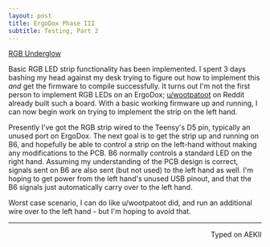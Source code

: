```yaml
---
layout: post
title: ErgoDox Phase III
subtitle: Testing, Part 2
---
```


<a class="embedly-card" href="https://gfycat.com/RedVainIberianemeraldlizard">RGB Underglow</a>
<script async src="//cdn.embedly.com/widgets/platform.js" charset="UTF-8"></script>

Basic RGB LED strip functionality has been implemented. I spent 3 days bashing my head against my desk trying to figure out how to implement this _and_ get the firmware to compile successfully. It turns out I'm not the first person to implement RGB LEDs on an ErgoDox; [u/wootpatoot](https://www.reddit.com/user/wootpatoot) on Reddit already built such a board. With a basic working firmware up and running, I can now begin work on trying to implement the strip on the left hand. 

Presently I've got the RGB strip wired to the Teensy's D5 pin, typically an unused port on ErgoDox. The next goal is to get the strip up and running on B6, and hopefully be able to control a strip on the left-hand without making any modifications to the PCB. B6 normally controls a standard LED on the right hand. Assuming my understanding of the PCB design is correct, signals sent on B6 are also sent (but not used) to the left hand as well. I'm hoping to get power from the left hand's unused USB pinout, and that the B6 signals just automatically carry over to the left hand. 

Worst case scenario, I can do like u/wootpatoot did, and run an additional wire over to the left hand - but I'm hoping to avoid that. 

---
<p align="right">Typed on AEKII</p>
